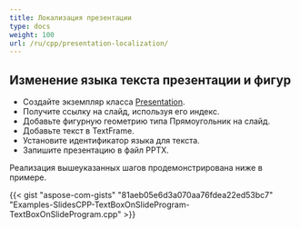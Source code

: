 ```yaml
---
title: Локализация презентации
type: docs
weight: 100
url: /ru/cpp/presentation-localization/
---
```




## **Изменение языка текста презентации и фигур**
- Создайте экземпляр класса [Presentation](https://reference.aspose.com/slides/net/aspose.slides/presentation).
- Получите ссылку на слайд, используя его индекс.
- Добавьте фигурную геометрию типа Прямоугольник на слайд.
- Добавьте текст в TextFrame.
- Установите идентификатор языка для текста.
- Запишите презентацию в файл PPTX.

Реализация вышеуказанных шагов продемонстрирована ниже в примере.

{{< gist "aspose-com-gists" "81aeb05e6d3a070aa76fdea22ed53bc7" "Examples-SlidesCPP-TextBoxOnSlideProgram-TextBoxOnSlideProgram.cpp" >}}